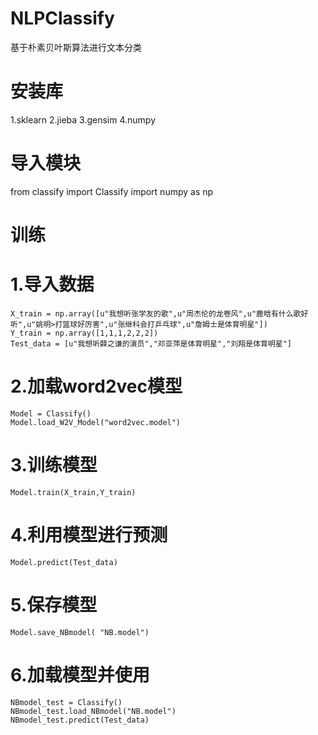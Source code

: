 # NLPClassify
基于朴素贝叶斯算法进行文本分类

# 安装库
1.sklearn
2.jieba
3.gensim
4.numpy

# 导入模块
from classify import Classify
import numpy as np

# 训练
# 1.导入数据
    X_train = np.array([u"我想听张学友的歌",u"周杰伦的龙卷风",u"鹿晗有什么歌好听",u"姚明>打篮球好厉害",u"张继科会打乒乓球",u"詹姆士是体育明星"])
    Y_train = np.array([1,1,1,2,2,2])
    Test_data = [u"我想听薛之谦的演员","邓亚萍是体育明星","刘翔是体育明星"]

# 2.加载word2vec模型
    Model = Classify()
    Model.load_W2V_Model("word2vec.model")

# 3.训练模型
    Model.train(X_train,Y_train)

# 4.利用模型进行预测
    Model.predict(Test_data)

# 5.保存模型
    Model.save_NBmodel( "NB.model")

# 6.加载模型并使用
    NBmodel_test = Classify()
    NBmodel_test.load_NBmodel("NB.model")
    NBmodel_test.predict(Test_data)
